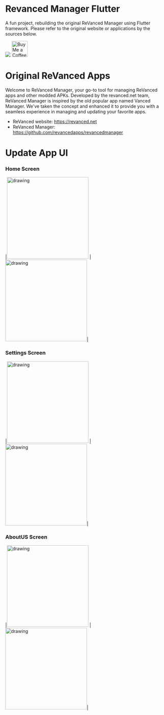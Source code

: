 # Revanced Manager Flutter

A fun project, rebuilding the original ReVanced Manager using Flutter framework. Please refer to the original website or
applications by the sources below.

<a href="https://www.buymeacoffee.com/eamchanndara"><img src="https://img.buymeacoffee.com/button-api/?text=Buy me a coffee&emoji=&slug=eamchanndara&button_colour=FFDD00&font_colour=000000&font_family=Cookie&outline_colour=000000&coffee_colour=ffffff" /></a>
<a href="https://ko-fi.com/eamchanndara" target='_blank'><img height='50' style='border:0px;height:50px;' src='https://storage.ko-fi.com/cdn/kofi5.png?v=6' border='0' alt='Buy Me a Coffee at ko-fi.com' /></a>

# Original ReVanced Apps

Welcome to ReVanced Manager, your go-to tool for managing ReVanced apps and other modded APKs. Developed by the
revanced.net team, ReVanced Manager is inspired by the old popular app named Vanced Manager. We've taken the concept and
enhanced it to provide you with a seamless experience in managing and updating your favorite apps.

* ReVanced website: https://revanced.net
* ReVanced Manager: https://github.com/revancedapps/revancedmanager

# Update App UI

### Home Screen

|<img src="assets/readme/1-light.png" alt="drawing" width="256"/> | <img src="assets/readme/1-dark.png" alt="drawing" width="256"/>|

### Settings Screen

|<img src="assets/readme/2-light.png" alt="drawing" width="256"/> | <img src="assets/readme/2-dark.png" alt="drawing" width="256"/>|

### AboutUS Screen

|<img src="assets/readme/3-light.png" alt="drawing" width="256"/> | <img src="assets/readme/3-dark.png" alt="drawing" width="256"/>|